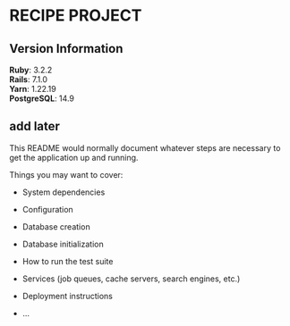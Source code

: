 # **RECIPE PROJECT**

## Version Information
**Ruby**: 3.2.2  
**Rails**: 7.1.0  
**Yarn**: 1.22.19  
**PostgreSQL**: 14.9  

## add later
This README would normally document whatever steps are necessary to get the
application up and running.

Things you may want to cover:

* System dependencies

* Configuration

* Database creation

* Database initialization

* How to run the test suite

* Services (job queues, cache servers, search engines, etc.)

* Deployment instructions

* ...
